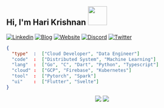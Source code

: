 <h2> Hi, I'm Hari Krishnan <img src="https://media.giphy.com/media/mGcNjsfWAjY5AEZNw6/giphy.gif" width="50"></h2>

[![Linkedin](https://img.shields.io/badge/LinkedIn-0077B5?style=for-the-badge&logo=linkedin&logoColor=white)](https://www.linkedin.com/in/codeharik/)
[![Blog](https://img.shields.io/badge/Hashnode-2962FF?style=for-the-badge&logo=hashnode&logoColor=white)](https://blog.shark.run)
[![Website](https://img.shields.io/badge/website-000000?style=for-the-badge&logo=About.me&logoColor=white)](https://shark.run)
[![Discord](https://img.shields.io/badge/Discord-5865F2?style=for-the-badge&logo=discord&logoColor=white)](https://discord.gg/BKhphVeD)
[![Twitter](https://img.shields.io/badge/Twitter-1DA1F2?style=for-the-badge&logo=twitter&logoColor=white)](https://twitter.com/codeharik)

```json
{
  "type"  :  ["Cloud Developer", "Data Engineer"]
  "code"  :  ["Distributed System", "Machine Learning"]
  "lang"  :  ["Go", "C", "Dart", "Python", "Typescript"]
  "cloud" :  ["GCP", "Firebase", "Kubernetes"]
  "tool"  :  ["Pytorch", "Spark"]
  "ui"    :  ["Flutter", "Svelte"]
}
```

<div align="center">
  <img src="https://skillicons.dev/icons?i=go,aws,nothing,pytorch,nothing,flutter,firebase,nothing,astro,svelte,swift,androidstudio,nothing,postgres,mongo,nothing,terraform,githubactions,docker,kubernetes,nothing,prometheus,grafana&perline=8">
  <img src="https://streak-stats.demolab.com?user=codeharik&border_radius=30&card_width=320&hide_longest_streak=true">
</div>
